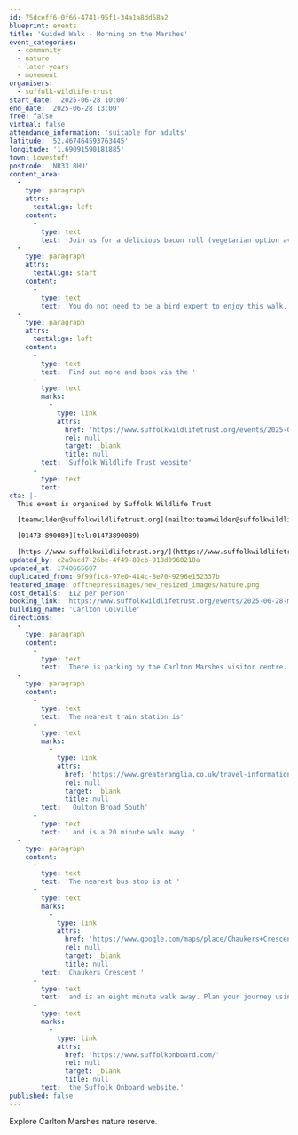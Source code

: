```yaml
---
id: 75dceff6-0f66-4741-95f1-34a1a8dd58a2
blueprint: events
title: 'Guided Walk - Morning on the Marshes'
event_categories:
  - community
  - nature
  - later-years
  - movement
organisers:
  - suffolk-wildlife-trust
start_date: '2025-06-28 10:00'
end_date: '2025-06-28 13:00'
free: false
virtual: false
attendance_information: 'suitable for adults'
latitude: '52.467464593763445'
longitude: '1.69091590181885'
town: Lowestoft
postcode: 'NR33 8HU'
content_area:
  -
    type: paragraph
    attrs:
      textAlign: left
    content:
      -
        type: text
        text: 'Join us for a delicious bacon roll (vegetarian option available) and hot drinks with a view of the marshes at our visitor centre. Then explore the reserve with our knowledgeable Wildlife Guides to see the beginning of Summer appearing on the marshes. We hope to see dragonflies and damselflies starting to come out along with the summer bird life. The walk will finish at around 1pm back at the visitor centre.'
  -
    type: paragraph
    attrs:
      textAlign: start
    content:
      -
        type: text
        text: 'You do not need to be a bird expert to enjoy this walk, we welcome beginners to experts. Please bring along binoculars if you have them or you can hire them for £4 from the centre.'
  -
    type: paragraph
    attrs:
      textAlign: left
    content:
      -
        type: text
        text: 'Find out more and book via the '
      -
        type: text
        marks:
          -
            type: link
            attrs:
              href: 'https://www.suffolkwildlifetrust.org/events/2025-03-22-morning-marshes-spring-migrations'
              rel: null
              target: _blank
              title: null
        text: 'Suffolk Wildlife Trust website'
      -
        type: text
        text: .
cta: |-
  This event is organised by Suffolk Wildlife Trust

  [teamwilder@suffolkwildlifetrust.org](mailto:teamwilder@suffolkwildlifetrust.org)

  [01473 890089](tel:01473890089)

  [https://www.suffolkwildlifetrust.org/](https://www.suffolkwildlifetrust.org/)
updated_by: c2a9acd7-26be-4f49-89cb-918d0960210a
updated_at: 1740665607
duplicated_from: 9f99f1c8-97e0-414c-8e70-9296e152337b
featured_image: offthepressimages/new_resized_images/Nature.png
cost_details: '£12 per person'
booking_link: 'https://www.suffolkwildlifetrust.org/events/2025-06-28-morning-marshes-guided-walk'
building_name: 'Carlton Colville'
directions:
  -
    type: paragraph
    content:
      -
        type: text
        text: 'There is parking by the Carlton Marshes visitor centre. '
  -
    type: paragraph
    content:
      -
        type: text
        text: 'The nearest train station is'
      -
        type: text
        marks:
          -
            type: link
            attrs:
              href: 'https://www.greateranglia.co.uk/travel-information/station-information/ous'
              rel: null
              target: _blank
              title: null
        text: ' Oulton Broad South'
      -
        type: text
        text: ' and is a 20 minute walk away. '
  -
    type: paragraph
    content:
      -
        type: text
        text: 'The nearest bus stop is at '
      -
        type: text
        marks:
          -
            type: link
            attrs:
              href: 'https://www.google.com/maps/place/Chaukers+Crescent/@52.4663419,1.6915743,17z/data=!4m20!1m13!4m12!1m6!1m2!1s0x47da1b90d1b08321:0xac608ab2d1862edf!2sChaukers+Crescent,+Lowestoft+NR33+8HU!2m2!1d1.696631!2d52.464279!1m3!2m2!1d1.691014!2d52.467478!3e2!3m5!1s0x47da1b90d1b08321:0xac608ab2d1862edf!8m2!3d52.464279!4d1.696631!16s%2Fg%2F1q67qz06k?entry=ttu'
              rel: null
              target: _blank
              title: null
        text: 'Chaukers Crescent '
      -
        type: text
        text: 'and is an eight minute walk away. Plan your journey using '
      -
        type: text
        marks:
          -
            type: link
            attrs:
              href: 'https://www.suffolkonboard.com/'
              rel: null
              target: _blank
              title: null
        text: 'the Suffolk Onboard website.'
published: false
---
```

Explore Carlton Marshes nature reserve.